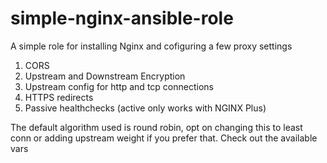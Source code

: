 # simple-nginx-ansible-role

A simple role for installing Nginx and cofiguring a few proxy settings
1. CORS
2. Upstream and Downstream Encryption
3. Upstream config for http and tcp connections
4. HTTPS redirects
5. Passive healthchecks (active only works with NGINX Plus)


The default algorithm used is round robin, opt on changing this to least conn or adding upstream weight if you prefer that. Check out the available vars
